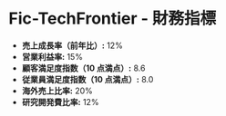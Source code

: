 # Fic-TechFrontier - 財務指標

- **売上成長率（前年比）:** 12%
- **営業利益率:** 15%
- **顧客満足度指数（10 点満点）:** 8.6
- **従業員満足度指数（10 点満点）:** 8.0
- **海外売上比率:** 20%
- **研究開発費比率:** 12%
